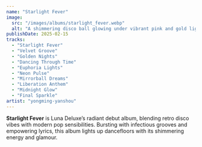 ```yaml
---
name: "Starlight Fever"
image:
  src: "/images/albums/starlight_fever.webp"
  alt: "A shimmering disco ball glowing under vibrant pink and gold lights, surrounded by subtle star patterns."
publishDate: 2025-02-15
tracks:
  - "Starlight Fever"
  - "Velvet Groove"
  - "Golden Nights"
  - "Dancing Through Time"
  - "Euphoria Lights"
  - "Neon Pulse"
  - "Mirrorball Dreams"
  - "Liberation Anthem"
  - "Midnight Glow"
  - "Final Sparkle"
artist: "yongming-yanshou"
---
```


**Starlight Fever** is Luna Deluxe’s radiant debut album, blending retro disco vibes with modern pop sensibilities. Bursting with infectious grooves and empowering lyrics, this album lights up dancefloors with its shimmering energy and glamour.
